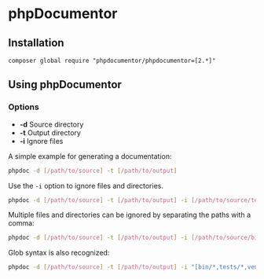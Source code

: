 phpDocumentor
=============


Installation
--------------------------------------------------
`composer global require "phpdocumentor/phpdocumentor=[2.*]"`


Using phpDocumentor
--------------------------------------------------

### Options
* **-d** Source directory
* **-t** Output directory
* **-i** Ignore files

A simple example for generating a documentation:

```bash
phpdoc -d [/path/to/source] -t [/path/to/output]
```

Use the `-i` option to ignore files and directories.

```bash
phpdoc -d [/path/to/source] -t [/path/to/output] -i [/path/to/source/tests]
```

Multiple files and directories can be ignored by separating the paths with a comma:

```bash
phpdoc -d [/path/to/source] -t [/path/to/output] -i [/path/to/source/bin,/path/to/source/tests,/path/to/source/vendor]
```

Glob syntax is also recognized:

```bash
phpdoc -d [/path/to/source] -t [/path/to/output] -i "[bin/*,tests/*,vendor/*]"
```